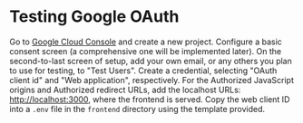 # Testing Google OAuth
Go to [Google Cloud Console](https://console.cloud.google.com/) and create a new project. Configure a basic consent screen (a comprehensive one will be implemented later). On the second-to-last screen of setup, add your own email, or any others you plan to use for testing, to "Test Users". Create a credential, selecting "OAuth client id" and "Web application", respectively. For the Authorized JavaScript origins and Authorized redirect URLs, add the localhost URLs: [http://localhost:3000](http://localhost:3000/), where the frontend is served. Copy the web client ID into a `.env` file in the `frontend` directory using the template provided.